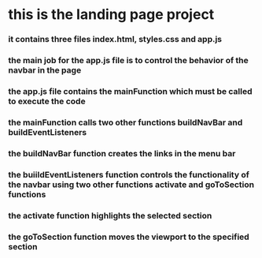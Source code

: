 # this is the landing page project
### it contains three files index.html, styles.css and app.js
### the main job for the app.js file is to control the behavior of the navbar in the page
### the app.js file contains the mainFunction which must be called to execute the code
### the mainFunction calls two other functions buildNavBar and buildEventListeners
### the buildNavBar function creates the links in the menu bar
### the buiildEventListeners function controls the functionality of the navbar using two other functions activate and goToSection functions
### the activate function highlights the selected section
### the goToSection function moves the viewport to the specified section